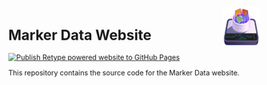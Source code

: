 <img src="docs/static/logo.png" align="right" width="15%" height="15%" />

# Marker Data Website

[![Publish Retype powered website to GitHub Pages](https://github.com/TheAcharya/MarkerData-Website/actions/workflows/retype-action.yml/badge.svg)](https://github.com/TheAcharya/MarkerData-Website/actions/workflows/retype-action.yml)

This repository contains the source code for the Marker Data website.
